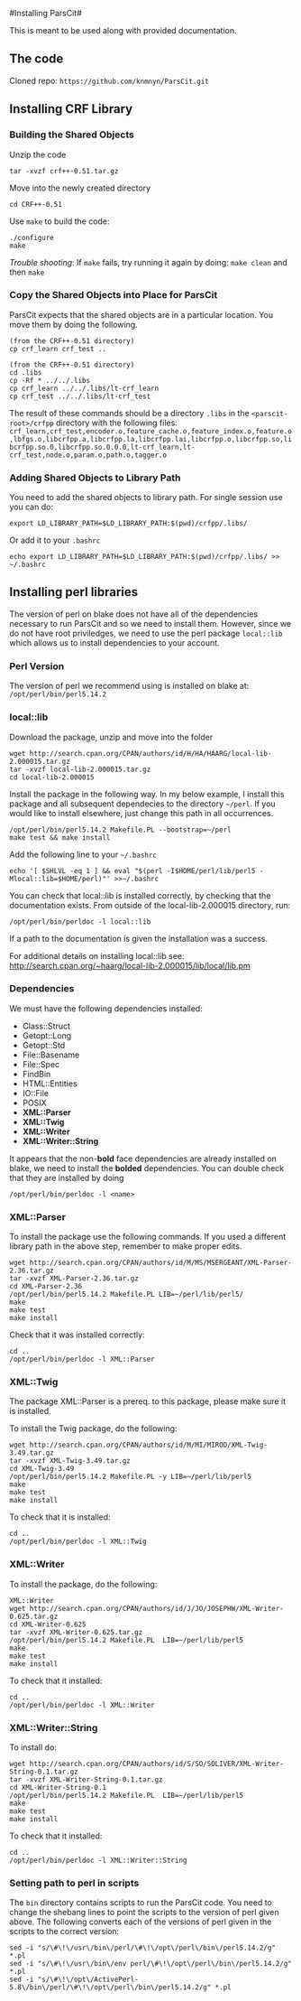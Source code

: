 #Installing ParsCit#

This is meant to be used along with provided documentation.

## The code ##

Cloned repo: ``https://github.com/knmnyn/ParsCit.git``

## Installing CRF Library ##

### Building the Shared Objects ##

Unzip the code

```
tar -xvzf crf++-0.51.tar.gz
```

Move into the newly created directory

```
cd CRF++-0.51
```

Use ```make``` to build the code:

```
./configure
make
```

_Trouble shooting_: If ```make``` fails, try running it again by doing: ```make clean``` and then ```make```


### Copy the Shared Objects into Place for ParsCit ###

ParsCit expects that the shared objects are in a particular location. You move them by doing the following.
 
```
(from the CRF++-0.51 directory)
cp crf_learn crf_test ..
```

```
(from the CRF++-0.51 directory)
cd .libs
cp -Rf * ../../.libs
cp crf_learn ../../.libs/lt-crf_learn
cp crf_test ../../.libs/lt-crf_test
```

The result of these commands should be a directory ```.libs``` in the ```<parscit-root>/crfpp``` directory with the following files: ```crf_learn,crf_test,encoder.o,feature_cache.o,feature_index.o,feature.o,lbfgs.o,libcrfpp.a,libcrfpp.la,libcrfpp.lai,libcrfpp.o,libcrfpp.so,libcrfpp.so.0,libcrfpp.so.0.0.0,lt-crf_learn,lt-crf_test,node.o,param.o,path.o,tagger.o```

### Adding Shared Objects to Library Path ###

You need to add the shared objects to library path. For single session use you can do:

```
export LD_LIBRARY_PATH=$LD_LIBRARY_PATH:$(pwd)/crfpp/.libs/
```

Or add it to your ```.bashrc```

```
echo export LD_LIBRARY_PATH=$LD_LIBRARY_PATH:$(pwd)/crfpp/.libs/ >> ~/.bashrc
```


## Installing perl libraries ##

The version of perl on blake does not have all of the dependencies necessary to run ParsCit and so we need to install them. However, since we do not have root priviledges, we need to use the perl package ``local::lib`` which allows us to install dependencies to your account. 

### Perl Version ###

The version of perl we recommend using is installed on blake at: ```/opt/perl/bin/perl5.14.2```

### local::lib ##

Download the package, unzip and move into the folder

```
wget http://search.cpan.org/CPAN/authors/id/H/HA/HAARG/local-lib-2.000015.tar.gz
tar -xvzf local-lib-2.000015.tar.gz
cd local-lib-2.000015
```

Install the package in the following way. In my below example, I install this package and all subsequent dependecies to the directory ```~/perl```. If you would like to install elsewhere, just change this path in all occurrences.

```
/opt/perl/bin/perl5.14.2 Makefile.PL --bootstrap=~/perl
make test && make install
```

Add the following line to your ```~/.bashrc```

```
echo '[ $SHLVL -eq 1 ] && eval "$(perl -I$HOME/perl/lib/perl5 -Mlocal::lib=$HOME/perl)"' >>~/.bashrc
```
 
You can check that local::lib is installed correctly, by checking that the documentation exists. From outside of the local-lib-2.000015 directory, run:

```
/opt/perl/bin/perldoc -l local::lib
```

If a path to the documentation is given the installation was a success.

For additional details on installing local::lib see: http://search.cpan.org/~haarg/local-lib-2.000015/lib/local/lib.pm


### Dependencies ###

We must have the following dependencies installed:
  - Class::Struct
  - Getopt::Long
  - Getopt::Std
  - File::Basename
  - File::Spec
  - FindBin
  - HTML::Entities
  - IO::File
  - POSIX
  - __XML::Parser__
  - __XML::Twig__
  - __XML::Writer__
  - __XML::Writer::String__
 
It appears that the non-__bold__ face dependencies are already installed on blake, we need to install the __bolded__ dependencies. You can double check that they are installed by doing 

```
/opt/perl/bin/perldoc -l <name>
```

### XML::Parser ###

To install the package use the following commands. If you used a different library path in the above step, remember to make proper edits.

```
wget http://search.cpan.org/CPAN/authors/id/M/MS/MSERGEANT/XML-Parser-2.36.tar.gz
tar -xvzf XML-Parser-2.36.tar.gz
cd XML-Parser-2.36
/opt/perl/bin/perl5.14.2 Makefile.PL LIB=~/perl/lib/perl5/
make
make test
make install
```

Check that it was installed correctly:

```
cd ..
/opt/perl/bin/perldoc -l XML::Parser
```

### XML::Twig ###
The package XML::Parser is a prereq. to this package, please make sure it is installed.

To install the Twig package, do the following:

```
wget http://search.cpan.org/CPAN/authors/id/M/MI/MIROD/XML-Twig-3.49.tar.gz
tar -xvzf XML-Twig-3.49.tar.gz
cd XML-Twig-3.49
/opt/perl/bin/perl5.14.2 Makefile.PL -y LIB=~/perl/lib/perl5
make 
make test
make install
```

To check that it is installed:


```
cd ..
/opt/perl/bin/perldoc -l XML::Twig
```

### XML::Writer ###

To install the package, do the following:

```
XML::Writer
wget http://search.cpan.org/CPAN/authors/id/J/JO/JOSEPHW/XML-Writer-0.625.tar.gz
cd XML-Writer-0.625
tar -xvzf XML-Writer-0.625.tar.gz
/opt/perl/bin/perl5.14.2 Makefile.PL  LIB=~/perl/lib/perl5
make
make test
make install
```

To check that it installed:

```
cd ..
/opt/perl/bin/perldoc -l XML::Writer
```

### XML::Writer::String ###

To install do:

```
wget http://search.cpan.org/CPAN/authors/id/S/SO/SOLIVER/XML-Writer-String-0.1.tar.gz
tar -xvzf XML-Writer-String-0.1.tar.gz
cd XML-Writer-String-0.1
/opt/perl/bin/perl5.14.2 Makefile.PL  LIB=~/perl/lib/perl5
make
make test
make install
```

To check that it installed:

```
cd ..
/opt/perl/bin/perldoc -l XML::Writer::String
```

### Setting path to perl in scripts ###

The ```bin``` directory contains scripts to run the ParsCit code. You need to change the shebang lines to point the scripts to the version of perl given above. The following converts each of the versions of perl given in the scripts to the correct version:

```
sed -i "s/\#\!\/usr\/bin\/perl/\#\!\/opt\/perl\/bin\/perl5.14.2/g" *.pl
sed -i "s/\#\!\/usr\/bin\/env perl/\#\!\/opt\/perl\/bin\/perl5.14.2/g" *.pl 
sed -i "s/\#\!\/opt\/ActivePerl-5.8\/bin\/perl/\#\!\/opt\/perl\/bin\/perl5.14.2/g" *.pl
```



